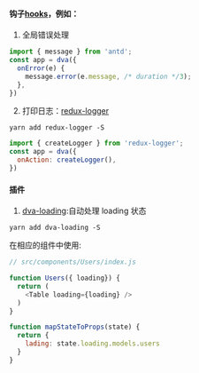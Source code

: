 #### 钩子[hooks](https://dvajs.com/api/#app-use-hooks)，例如：
1. 全局错误处理
```javascript
import { message } from 'antd';
const app = dva({
  onError(e) {
    message.error(e.message, /* duration */3);
  },
})
```
2. 打印日志：[redux-logger](https://github.com/evgenyrodionov/redux-logger)
```
yarn add redux-logger -S
```
```javascript
import { createLogger } from 'redux-logger';
const app = dva({
  onAction: createLogger(),
})

```

#### 插件
1. [dva-loading](https://github.com/dvajs/dva/tree/master/packages/dva-loading):自动处理 loading 状态
```
yarn add dva-loading -S
```
在相应的组件中使用:
```javascript
// src/components/Users/index.js

function Users({ loading}) {
  return (
    <Table loading={loading} />
  )
}

function mapStateToProps(state) {
  return {
    lading: state.loading.models.users
  }
}
```
